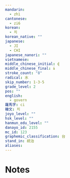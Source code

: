 ```yaml
---
mandarin:
  - zhì
cantonese:
  - zi6
korean:
  - 치
korean_native: ""
japanese:
  - JI
  - CHI
japanese_nanori: ""
vietnamese:
middle_chinese_initial: ɖ
middle_chinese_final: ɨ
stroke_count: "8"
radical: 水
skip_number: 1-3-5
grade_level: 2
pos: ""
english:
  - govern
羅馬字: ci
韓文: 치
joyo_level: ""
hsk_level: ""
hanmun_edu_level: ""
danayo_id: 2155
mc_id: 123
graphemic_classification: 台
stand_in: 統治
aliases:
---
```


# Notes

